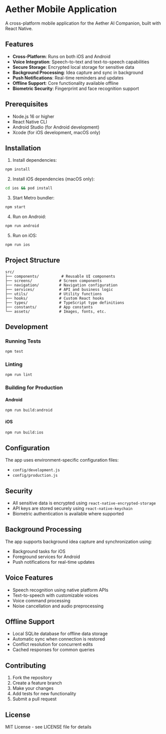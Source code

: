 # Aether Mobile Application

A cross-platform mobile application for the Aether AI Companion, built with React Native.

## Features

- **Cross-Platform**: Runs on both iOS and Android
- **Voice Integration**: Speech-to-text and text-to-speech capabilities
- **Secure Storage**: Encrypted local storage for sensitive data
- **Background Processing**: Idea capture and sync in background
- **Push Notifications**: Real-time reminders and updates
- **Offline Support**: Core functionality available offline
- **Biometric Security**: Fingerprint and face recognition support

## Prerequisites

- Node.js 16 or higher
- React Native CLI
- Android Studio (for Android development)
- Xcode (for iOS development, macOS only)

## Installation

1. Install dependencies:
```bash
npm install
```

2. Install iOS dependencies (macOS only):
```bash
cd ios && pod install
```

3. Start Metro bundler:
```bash
npm start
```

4. Run on Android:
```bash
npm run android
```

5. Run on iOS:
```bash
npm run ios
```

## Project Structure

```
src/
├── components/          # Reusable UI components
├── screens/            # Screen components
├── navigation/         # Navigation configuration
├── services/           # API and business logic
├── utils/              # Utility functions
├── hooks/              # Custom React hooks
├── types/              # TypeScript type definitions
├── constants/          # App constants
└── assets/             # Images, fonts, etc.
```

## Development

### Running Tests
```bash
npm test
```

### Linting
```bash
npm run lint
```

### Building for Production

#### Android
```bash
npm run build:android
```

#### iOS
```bash
npm run build:ios
```

## Configuration

The app uses environment-specific configuration files:
- `config/development.js`
- `config/production.js`

## Security

- All sensitive data is encrypted using `react-native-encrypted-storage`
- API keys are stored securely using `react-native-keychain`
- Biometric authentication is available where supported

## Background Processing

The app supports background idea capture and synchronization using:
- Background tasks for iOS
- Foreground services for Android
- Push notifications for real-time updates

## Voice Features

- Speech recognition using native platform APIs
- Text-to-speech with customizable voices
- Voice command processing
- Noise cancellation and audio preprocessing

## Offline Support

- Local SQLite database for offline data storage
- Automatic sync when connection is restored
- Conflict resolution for concurrent edits
- Cached responses for common queries

## Contributing

1. Fork the repository
2. Create a feature branch
3. Make your changes
4. Add tests for new functionality
5. Submit a pull request

## License

MIT License - see LICENSE file for details